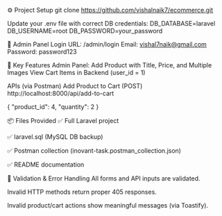  ⚙️ Project Setup
git clone  https://github.com/vishalnaik7/ecommerce.git

Update your .env file with correct DB credentials:
DB_DATABASE=laravel
DB_USERNAME=root
DB_PASSWORD=your_password


🔐 Admin Panel Login
URL: /admin/login
Email: vishal7naik@gmail.com
Password: password123


🛒 Key Features
Admin Panel:
Add Product with Title, Price, and Multiple Images 
View Cart Items in Backend (user_id = 1)

APIs (via Postman)
Add Product to Cart (POST)
http://localhost:8000/api/add-to-cart

{
  "product_id": 4,
  "quantity": 2
}


📦 Files Provided
✅ Full Laravel project

✅ laravel.sql (MySQL DB backup)

✅ Postman collection (inovant-task.postman_collection.json)

✅ README documentation

🧪 Validation & Error Handling
All forms and API inputs are validated.

Invalid HTTP methods return proper 405 responses.

Invalid product/cart actions show meaningful messages (via Toastify).